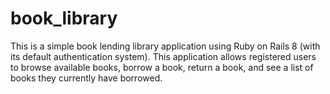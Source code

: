 # book_library
This is a simple book lending library application using Ruby on Rails 8 (with its default authentication system). This application allows registered users to browse available books, borrow a book, return a book, and see a list of books they currently have borrowed.
